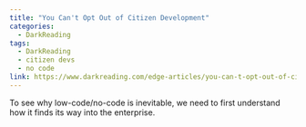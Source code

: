 ```yaml
---
title: "You Can't Opt Out of Citizen Development"
categories:
  - DarkReading
tags:
  - DarkReading
  - citizen devs
  - no code
link: https://www.darkreading.com/edge-articles/you-can-t-opt-out-of-citizen-development
---
```

  
To see why low-code/no-code is inevitable, we need to first understand how it finds its way into the enterprise.
